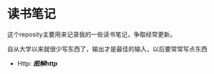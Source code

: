# 读书笔记

这个reposity主要用来记录我的一些读书笔记，争取经常更新。

自从大学以来就很少写东西了，输出才是最佳的输入，以后要常常写点东西

- Http: ***图解http***

  ​


